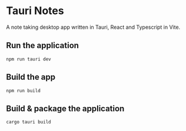 # Tauri Notes

A note taking desktop app written in Tauri, React and Typescript in Vite.

## Run the application

```shell
npm run tauri dev
```

## Build the app

```shell
npm run build
```

## Build & package the application

```shell 
cargo tauri build    
```

